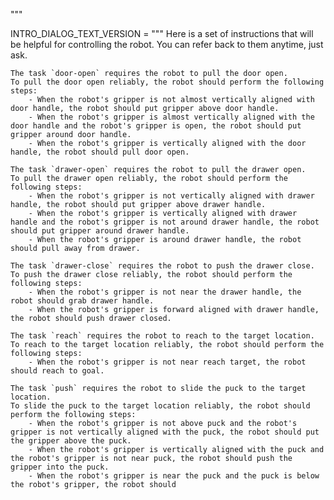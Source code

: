 
"""

INTRO_DIALOG_TEXT_VERSION = """
    Here is a set of instructions that will be helpful for controlling the robot. You can refer back to them anytime, just ask.

    The task `door-open` requires the robot to pull the door open.
    To pull the door open reliably, the robot should perform the following steps:
        - When the robot's gripper is not almost vertically aligned with door handle, the robot should put gripper above door handle.
        - When the robot's gripper is almost vertically aligned with the door handle and the robot's gripper is open, the robot should put gripper around door handle.
        - When the robot's gripper is vertically aligned with the door handle, the robot should pull door open.

    The task `drawer-open` requires the robot to pull the drawer open.
    To pull the drawer open reliably, the robot should perform the following steps:
        - When the robot's gripper is not vertically aligned with drawer handle, the robot should put gripper above drawer handle.
        - When the robot's gripper is vertically aligned with drawer handle and the robot's gripper is not around drawer handle, the robot should put gripper around drawer handle.
        - When the robot's gripper is around drawer handle, the robot should pull away from drawer.

    The task `drawer-close` requires the robot to push the drawer close.
    To push the drawer close reliably, the robot should perform the following steps:
        - When the robot's gripper is not near the drawer handle, the robot should grab drawer handle.
        - When the robot's gripper is forward aligned with drawer handle, the robot should push drawer closed.

    The task `reach` requires the robot to reach to the target location.
    To reach to the target location reliably, the robot should perform the following steps:
        - When the robot's gripper is not near reach target, the robot should reach to goal.

    The task `push` requires the robot to slide the puck to the target location.
    To slide the puck to the target location reliably, the robot should perform the following steps:
        - When the robot's gripper is not above puck and the robot's gripper is not vertically aligned with the puck, the robot should put the gripper above the puck.
        - When the robot's gripper is vertically aligned with the puck and the robot's gripper is not near puck, the robot should push the gripper into the puck.
        - When the robot's gripper is near the puck and the puck is below the robot's gripper, the robot should